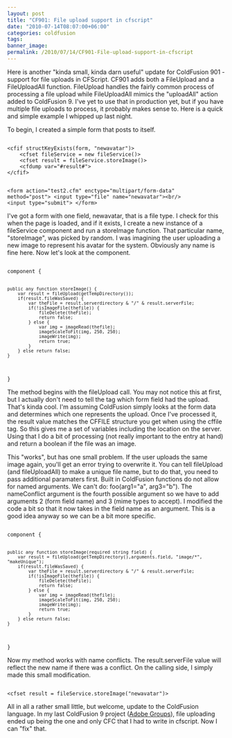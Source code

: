 ```yaml
---
layout: post
title: "CF901: File upload support in cfscript"
date: "2010-07-14T08:07:00+06:00"
categories: coldfusion 
tags: 
banner_image: 
permalink: /2010/07/14/CF901-File-upload-support-in-cfscript
---
```


Here is another "kinda small, kinda darn useful" update for ColdFusion 901 - support for file uploads in CFScript. CF901 adds both a FileUpload and a FileUploadAll function. FileUpload handles the fairly common process of processing a file upload while FileUploadAll mimics the "uploadAll" action added to ColdFusion 9. I've yet to use that in production yet, but if you have multiple file uploads to process, it probably makes sense to. Here is a quick and simple example I whipped up last night.
<!--more-->
<p>

To begin, I created a simple form that posts to itself. 

<p>

<code>
&lt;cfif structKeyExists(form, "newavatar")&gt;
	&lt;cfset fileService = new fileService()&gt;
	&lt;cfset result = fileService.storeImage()&gt;
	&lt;cfdump var="#result#"&gt;
&lt;/cfif&gt;

&lt;form action="test2.cfm" enctype="multipart/form-data" method="post"&gt;
	&lt;input type="file" name="newavatar"&gt;&lt;br/&gt;
	&lt;input type="submit"&gt;
&lt;/form&gt;
</code>

<p>

I've got a form with one field, newavatar, that is a file type. I check for this when the page is loaded, and if it exists, I create a new instance of a fileService component and run a storeImage function. That particular name, "storeImage", was picked by random. I was imagining the user uploading a new image to represent his avatar for the system. Obviously any name is fine here. Now let's look at the component.

<p>

<code>
component {
	
	public any function storeImage() {
		var result = fileUpload(getTempDirectory());
		if(result.fileWasSaved) {
			var theFile = result.serverdirectory & "/" & result.serverFile;
			if(!isImageFile(thefile)) {
				fileDelete(theFile);
				return false;
			} else {
				var img = imageRead(thefile);
				imageScaleToFit(img, 250, 250);
				imageWrite(img);
				return true;
			}
		} else return false;
	}

}
</code>

<p>

The method begins with the fileUpload call. You may not notice this at first, but I actually don't need to tell the tag which form field had the upload. That's kinda cool. I'm assuming ColdFusion simply looks at the form data and determines which one represents the upload. Once I've processed it, the result value matches the CFFILE structure you get when using the cffile tag. So this gives me a set of variables including the location on the server. Using that I do a bit of processing (not really important to the entry at hand) and return a boolean if the file was an image. 

<p>

This "works", but has one small problem. If the user uploads the same image again, you'll get an error trying to overwrite it. You can tell fileUpload (and fileUploadAll) to make a unique file name, but to do that, you need to pass additional paramaters first. Built in ColdFusion functions do not allow for named arguments. We can't do: foo(arg1="a", arg3="b"). The nameConflict argument is the fourth possible argument so we have to add arguments 2 (form field name) and 3 (mime types to accept). I modified the code a bit so that it now takes in the field name as an argument. This is a good idea anyway so we can be a bit more specific. 

<p>

<code>
component {
	
	public any function storeImage(required string field) {
		var result = fileUpload(getTempDirectory(),arguments.field, "image/*", "makeUnique");
		if(result.fileWasSaved) {
			var theFile = result.serverdirectory & "/" & result.serverFile;
			if(!isImageFile(thefile)) {
				fileDelete(theFile);
				return false;
			} else {
				var img = imageRead(thefile);
				imageScaleToFit(img, 250, 250);
				imageWrite(img);
				return true;
			}
		} else return false;
	}

}
</code>

<p>

Now my method works with name conflicts. The result.serverFile value will reflect the new name if there was a conflict. On the calling side, I simply made this small modification.

<p>

<code>
&lt;cfset result = fileService.storeImage("newavatar")&gt;
</code>

<p>

All in all a rather small little, but welcome, update to the ColdFusion language. In my last ColdFusion 9 project (<a href="http://groups.adobe.com">Adobe Groups</a>), file uploading ended up being the one and only CFC that I had to write in cfscript. Now I can "fix" that.
